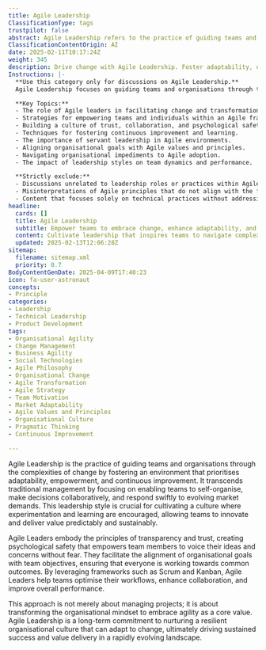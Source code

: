 ```yaml
---
title: Agile Leadership
ClassificationType: tags
trustpilot: false
abstract: Agile Leadership refers to the practice of guiding teams and organisations through change by creating an environment that emphasises adaptability, empowerment, and continuous improvement. Originating from agile methodologies, this leadership style moves beyond traditional management by enabling teams to self-organise, collaborate on decision-making, and swiftly respond to market changes. Its significance lies in fostering a culture that encourages experimentation and learning, which is essential for teams to innovate and deliver value consistently. Agile Leaders exemplify transparency and trust, establishing psychological safety that allows team members to express their ideas and concerns freely. They align organisational goals with team objectives, ensuring a unified focus on outcomes. By utilising frameworks like Scrum and Kanban, Agile Leaders enhance workflows, collaboration, and overall performance. This approach is not just about project management; it represents a transformation in organisational mindset, embedding agility as a fundamental value. Ultimately, Agile Leadership is a long-term commitment to cultivating a resilient organisational culture capable of adapting to change, thereby driving sustained success and value delivery in a fast-paced environment.
ClassificationContentOrigin: AI
date: 2025-02-11T10:17:24Z
weight: 345
description: Drive change with Agile Leadership. Foster adaptability, empower teams, and create a culture of continuous improvement.
Instructions: |-
  **Use this category only for discussions on Agile Leadership.**  
  Agile Leadership focuses on guiding teams and organisations through the complexities of change by fostering an environment that promotes adaptability, empowerment, and continuous improvement. This category emphasises the role of leaders in cultivating a culture that embraces Agile principles and practices, ensuring that teams are equipped to respond effectively to evolving challenges.

  **Key Topics:**
  - The role of Agile leaders in facilitating change and transformation.
  - Strategies for empowering teams and individuals within an Agile framework.
  - Building a culture of trust, collaboration, and psychological safety.
  - Techniques for fostering continuous improvement and learning.
  - The importance of servant leadership in Agile environments.
  - Aligning organisational goals with Agile values and principles.
  - Navigating organisational impediments to Agile adoption.
  - The impact of leadership styles on team dynamics and performance.

  **Strictly exclude:**
  - Discussions unrelated to leadership roles or practices within Agile contexts.
  - Misinterpretations of Agile principles that do not align with the foundational theories of Agile leadership.
  - Content that focuses solely on technical practices without addressing the leadership aspect.
headline:
  cards: []
  title: Agile Leadership
  subtitle: Empower teams to embrace change, enhance adaptability, and cultivate a culture of ongoing improvement for sustainable success.
  content: Cultivate leadership that inspires teams to navigate complexity and embrace change. Explore practices that enhance collaboration, foster innovation, and promote a mindset of continuous learning. Posts should delve into team dynamics, decision-making frameworks, and strategies for sustaining improvement in fast-paced environments.
  updated: 2025-02-13T12:06:28Z
sitemap:
  filename: sitemap.xml
  priority: 0.7
BodyContentGenDate: 2025-04-09T17:40:23
icon: fa-user-astronaut
concepts:
- Principle
categories:
- Leadership
- Technical Leadership
- Product Development
tags:
- Organisational Agility
- Change Management
- Business Agility
- Social Technologies
- Agile Philosophy
- Organisational Change
- Agile Transformation
- Agile Strategy
- Team Motivation
- Market Adaptability
- Agile Values and Principles
- Organisational Culture
- Pragmatic Thinking
- Continuous Improvement

---
```

Agile Leadership is the practice of guiding teams and organisations through the complexities of change by fostering an environment that prioritises adaptability, empowerment, and continuous improvement. It transcends traditional management by focusing on enabling teams to self-organise, make decisions collaboratively, and respond swiftly to evolving market demands. This leadership style is crucial for cultivating a culture where experimentation and learning are encouraged, allowing teams to innovate and deliver value predictably and sustainably.

Agile Leaders embody the principles of transparency and trust, creating psychological safety that empowers team members to voice their ideas and concerns without fear. They facilitate the alignment of organisational goals with team objectives, ensuring that everyone is working towards common outcomes. By leveraging frameworks such as Scrum and Kanban, Agile Leaders help teams optimise their workflows, enhance collaboration, and improve overall performance.

This approach is not merely about managing projects; it is about transforming the organisational mindset to embrace agility as a core value. Agile Leadership is a long-term commitment to nurturing a resilient organisational culture that can adapt to change, ultimately driving sustained success and value delivery in a rapidly evolving landscape.
